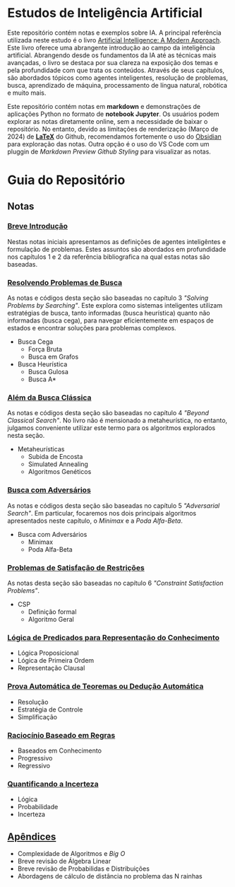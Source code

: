 # Estudos de Inteligência Artificial

Este repositório contém notas e exemplos sobre IA. A principal referência utilizada neste estudo é o livro [Artificial Intelligence: A Modern Approach](https://aima.cs.berkeley.edu/). Este livro oferece uma abrangente introdução ao campo da inteligência artificial. Abrangendo desde os fundamentos da IA até as técnicas mais avançadas, o livro se destaca por sua clareza na exposição dos temas e pela profundidade com que trata os conteúdos. Através de seus capítulos, são abordados tópicos como agentes inteligentes, resolução de problemas, busca, aprendizado de máquina, processamento de língua natural, robótica e muito mais.

Este repositório contém notas em **markdown** e demonstrações de aplicações Python no formato de **notebook Jupyter**. Os usuários podem explorar as notas diretamente online, sem a necessidade de baixar o repositório. No entanto, devido as limitações de renderização (Março de 2024) de **[LaTeX](https://github.com/KaTeX/KaTeX/blob/5806b240b342b964bcde3441d3ae7bfa7222c3b4/docs/support_table.md)** do Github, recomendamos fortemente o uso do [Obsidian](https://obsidian.md/) para exploração das notas. Outra opção é o uso do VS Code com um pluggin de *Markdown Preview Github Styling* para visualizar as notas.

# Guia do Repositório

## Notas

### [Breve Introdução](./notas/ch0/README.md)

Nestas notas iniciais apresentamos as definições de agentes inteligêntes e formulação de problemas. Estes assuntos são abordados em profundidade nos capítulos 1 e 2 da referência bibliografica na qual estas notas são baseadas.

### [Resolvendo Problemas de Busca](./notas/ch1/README.md)

As notas e códigos desta seção são baseadas no capítulo 3 *"Solving Problems by Searching"*. Este explora como sistemas inteligentes utilizam estratégias de busca, tanto informadas (busca heurística) quanto não informadas (busca cega), para navegar eficientemente em espaços de estados e encontrar soluções para problemas complexos.

- Busca Cega
    - Força Bruta
    - Busca em Grafos
- Busca Heurística
    - Busca Gulosa
    - Busca A*

### [Além da Busca Clássica](./notas/ch2/README.md)

As notas e códigos desta seção são baseadas no capítulo 4 *"Beyond Classical Search"*. No livro não é mensionado a metaheurística, no entanto, julgamos conveniente utilizar este termo para os algoritmos explorados nesta seção.

- Metaheurísticas
    - Subida de Encosta
    - Simulated Annealing
    - Algoritmos Genéticos

### [Busca com Adversários](./notas/ch3/README.md)

As notas e códigos desta seção são baseadas no capítulo 5 *"Adversarial Search"*. Em particular, focaremos nos dois principais algoritmos apresentados neste capítulo, o *Minimax* e a *Poda Alfa-Beta*.

- Busca com Adversários
    - Minimax
    - Poda Alfa-Beta


### [Problemas de Satisfação de Restrições](./notas/ch4/README.md)

As notas desta seção são baseadas no capítulo 6 *"Constraint Satisfaction Problems"*.

- CSP
    - Definição formal
    - Algoritmo Geral

### [Lógica de Predicados para Representação do Conhecimento](./notas/ch5/README.md)

- Lógica Proposicional
- Lógica de Primeira Ordem
- Representação Clausal

### [Prova Automática de Teoremas ou Dedução Automática](./notas/ch6/README.md)

- Resolução
- Estratégia de Controle
- Simplificação

### [Raciocínio Baseado em Regras](./notas/ch7/README.md)

- Baseados em Conhecimento
- Progressivo
- Regressivo

### [Quantificando a Incerteza](./notas/ch7/README.md)

- Lógica
- Probabilidade
- Incerteza

## [Apêndices](./notas/apendices/README.md)
- Complexidade de Algoritmos e *Big O*
- Breve revisão de Álgebra Linear
- Breve revisão de Probabilidas e Distribuições
- Abordagens de cálculo de distância no problema das N rainhas